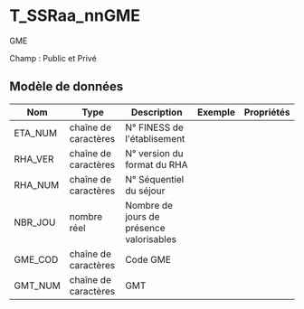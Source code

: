 # T_SSRaa_nnGME

GME

Champ : Public et Privé


## Modèle de données

|Nom|Type|Description|Exemple|Propriétés|
|-|-|-|-|-|
|ETA_NUM|chaîne de caractères|N° FINESS de l'établisement|||
|RHA_VER|chaîne de caractères|N° version du format du RHA|||
|RHA_NUM|chaîne de caractères|N° Séquentiel du séjour|||
|NBR_JOU|nombre réel|Nombre de jours de présence valorisables|||
|GME_COD|chaîne de caractères|Code GME|||
|GMT_NUM|chaîne de caractères|GMT|||
